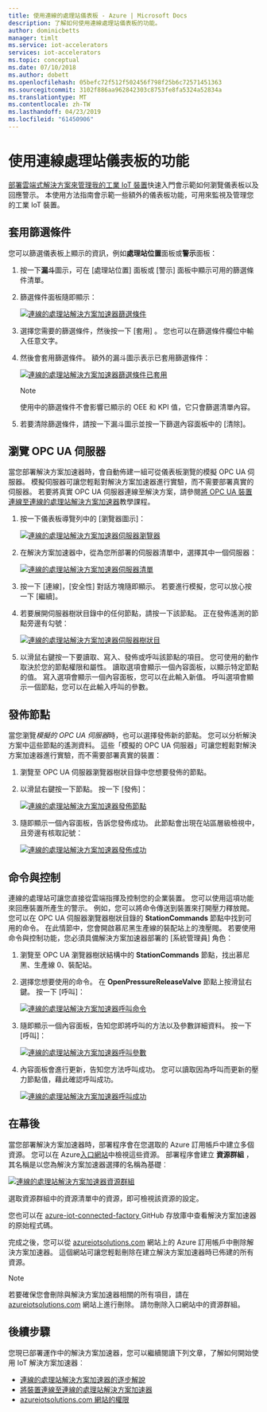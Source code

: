```yaml
---
title: 使用連線的處理站儀表板 - Azure | Microsoft Docs
description: 了解如何使用連線處理站儀表板的功能。
author: dominicbetts
manager: timlt
ms.service: iot-accelerators
services: iot-accelerators
ms.topic: conceptual
ms.date: 07/10/2018
ms.author: dobett
ms.openlocfilehash: 05befc72f512f502456f798f25b6c72571451363
ms.sourcegitcommit: 3102f886aa962842303c8753fe8fa5324a52834a
ms.translationtype: MT
ms.contentlocale: zh-TW
ms.lasthandoff: 04/23/2019
ms.locfileid: "61450906"
---
```

# <a name="use-features-in-the-connected-factory-solution-accelerator-dashboard"></a>使用連線處理站儀表板的功能

[部署雲端式解決方案來管理我的工業 IoT 裝置](quickstart-connected-factory-deploy.md)快速入門會示範如何瀏覽儀表板以及回應警示。 本使用方法指南會示範一些額外的儀表板功能，可用來監視及管理您的工業 IoT 裝置。

## <a name="apply-filters"></a>套用篩選條件

您可以篩選儀表板上顯示的資訊，例如**處理站位置**面板或**警示**面板：

1. 按一下**漏斗**圖示，可在 [處理站位置] 面板或 [警示] 面板中顯示可用的篩選條件清單。

1. 篩選條件面板隨即顯示：

    [![連線的處理站解決方案加速器篩選條件](./media/iot-accelerators-connected-factory-dashboard/filterpanel-inline.png)](./media/iot-accelerators-connected-factory-dashboard/filterpanel-expanded.png#lightbox)

1. 選擇您需要的篩選條件，然後按一下 [套用] 。 您也可以在篩選條件欄位中輸入任意文字。

1. 然後會套用篩選條件。 額外的漏斗圖示表示已套用篩選條件：

    [![連線的處理站解決方案加速器篩選條件已套用](./media/iot-accelerators-connected-factory-dashboard/filterapplied-inline.png)](./media/iot-accelerators-connected-factory-dashboard/filterapplied-expanded.png#lightbox)

    > [!NOTE]
    > 使用中的篩選條件不會影響已顯示的 OEE 和 KPI 值，它只會篩選清單內容。

1. 若要清除篩選條件，請按一下漏斗圖示並按一下篩選內容面板中的 [清除]。

## <a name="browse-an-opc-ua-server"></a>瀏覽 OPC UA 伺服器

當您部署解決方案加速器時，會自動佈建一組可從儀表板瀏覽的模擬 OPC UA 伺服器。 模擬伺服器可讓您輕鬆對解決方案加速器進行實驗，而不需要部署真實的伺服器。 若要將真實 OPC UA 伺服器連線至解決方案，請參閱[將 OPC UA 裝置連線至連線的處理站解決方案加速器](iot-accelerators-connected-factory-gateway-deployment.md)教學課程。

1. 按一下儀表板導覽列中的 [瀏覽器圖示]：

    [![連線的處理站解決方案加速器伺服器瀏覽器](./media/iot-accelerators-connected-factory-dashboard/browser-inline.png)](./media/iot-accelerators-connected-factory-dashboard/browser-expanded.png#lightbox)

1. 在解決方案加速器中，從為您所部署的伺服器清單中，選擇其中一個伺服器：

    [![連線的處理站解決方案加速器伺服器清單](./media/iot-accelerators-connected-factory-dashboard/serverlist-inline.png)](./media/iot-accelerators-connected-factory-dashboard/serverlist-expanded.png#lightbox)

1. 按一下 [連線]，[安全性] 對話方塊隨即顯示。 若要進行模擬，您可以放心按一下 [繼續]。

1. 若要展開伺服器樹狀目錄中的任何節點，請按一下該節點。 正在發佈遙測的節點旁邊有勾號：

    [![連線的處理站解決方案加速器伺服器樹狀目](./media/iot-accelerators-connected-factory-dashboard/servertree-inline.png)](./media/iot-accelerators-connected-factory-dashboard/servertree-expanded.png#lightbox)

1. 以滑鼠右鍵按一下要讀取、寫入、發佈或呼叫該節點的項目。 您可使用的動作取決於您的節點權限和屬性。 讀取選項會顯示一個內容面板，以顯示特定節點的值。 寫入選項會顯示一個內容面板，您可以在此輸入新值。 呼叫選項會顯示一個節點，您可以在此輸入呼叫的參數。

## <a name="publish-a-node"></a>發佈節點

當您瀏覽*模擬的 OPC UA 伺服器*時，也可以選擇發佈新的節點。 您可以分析解決方案中這些節點的遙測資料。 這些「模擬的 OPC UA 伺服器」可讓您輕鬆對解決方案加速器進行實驗，而不需要部署真實的裝置：

1. 瀏覽至 OPC UA 伺服器瀏覽器樹狀目錄中您想要發佈的節點。

1. 以滑鼠右鍵按一下節點。 按一下 [發佈]：

    [![連線的處理站解決方案加速器發佈節點](./media/iot-accelerators-connected-factory-dashboard/publishnode-inline.png)](./media/iot-accelerators-connected-factory-dashboard/publishnode-expanded.png#lightbox)

1. 隨即顯示一個內容面板，告訴您發佈成功。 此節點會出現在站區層級檢視中，且旁邊有核取記號：

    [![連線的處理站解決方案加速器發佈成功](./media/iot-accelerators-connected-factory-dashboard/publishsuccess-inline.png)](./media/iot-accelerators-connected-factory-dashboard/publishsuccess-expanded.png#lightbox)

## <a name="command-and-control"></a>命令與控制

連線的處理站可讓您直接從雲端指揮及控制您的企業裝置。 您可以使用這項功能來回應裝置所產生的警示。 例如，您可以將命令傳送到裝置來打開壓力釋放閥。 您可以在 OPC UA 伺服器瀏覽器樹狀目錄的 **StationCommands** 節點中找到可用的命令。 在此情節中，您會開啟慕尼黑生產線的裝配站上的洩壓閥。 若要使用命令與控制功能，您必須具備解決方案加速器部署的 [系統管理員] 角色：

1. 瀏覽至 OPC UA 瀏覽器樹狀結構中的 **StationCommands** 節點，找出慕尼黑、生產線 0、裝配站。

1. 選擇您想要使用的命令。 在 **OpenPressureReleaseValve** 節點上按滑鼠右鍵。 按一下 [呼叫]：

    [![連線的處理站解決方案加速器呼叫命令](./media/iot-accelerators-connected-factory-dashboard/callcommand-inline.png)](./media/iot-accelerators-connected-factory-dashboard/callcommand-expanded.png#lightbox)

1. 隨即顯示一個內容面板，告知您即將呼叫的方法以及參數詳細資料。 按一下 [呼叫]：

    [![連線的處理站解決方案加速器呼叫參數](./media/iot-accelerators-connected-factory-dashboard/callpanel-inline.png)](./media/iot-accelerators-connected-factory-dashboard/callpanel-expanded.png#lightbox)

1. 內容面板會進行更新，告知您方法呼叫成功。 您可以讀取因為呼叫而更新的壓力節點值，藉此確認呼叫成功。

    [![連線的處理站解決方案加速器呼叫成功](./media/iot-accelerators-connected-factory-dashboard/callsuccess-inline.png)](./media/iot-accelerators-connected-factory-dashboard/callsuccess-expanded.png#lightbox)

## <a name="behind-the-scenes"></a>在幕後

當您部署解決方案加速器時，部署程序會在您選取的 Azure 訂用帳戶中建立多個資源。 您可以在 Azure[入口網站](https://portal.azure.com)中檢視這些資源。 部署程序會建立 **資源群組** ，其名稱是以您為解決方案加速器選擇的名稱為基礎︰

[![連線的處理站解決方案加速器資源群組](./media/iot-accelerators-connected-factory-dashboard/resourcegroup-inline.png)](./media/iot-accelerators-connected-factory-dashboard/resourcegroup-expanded.png#lightbox)

選取資源群組中的資源清單中的資源，即可檢視該資源的設定。

您也可以在 [azure-iot-connected-factory ](https://github.com/Azure/azure-iot-connected-factory) GitHub 存放庫中查看解決方案加速器的原始程式碼。

完成之後，您可以從 [azureiotsolutions.com](https://www.azureiotsolutions.com/Accelerators#dashboard) 網站上的 Azure 訂用帳戶中刪除解決方案加速器。 這個網站可讓您輕鬆刪除在建立解決方案加速器時已佈建的所有資源。

> [!NOTE]
> 若要確保您會刪除與解決方案加速器相關的所有項目，請在 [azureiotsolutions.com](https://www.azureiotsolutions.com/Accelerators#dashboard) 網站上進行刪除。 請勿刪除入口網站中的資源群組。

## <a name="next-steps"></a>後續步驟

您現已部署運作中的解決方案加速器，您可以繼續閱讀下列文章，了解如何開始使用 IoT 解決方案加速器︰

* [連線的處理站解決方案加速器的逐步解說](iot-accelerators-connected-factory-sample-walkthrough.md)
* [將裝置連線至連線的處理站解決方案加速器](iot-accelerators-connected-factory-gateway-deployment.md)
* [azureiotsolutions.com 網站的權限](iot-accelerators-permissions.md)
